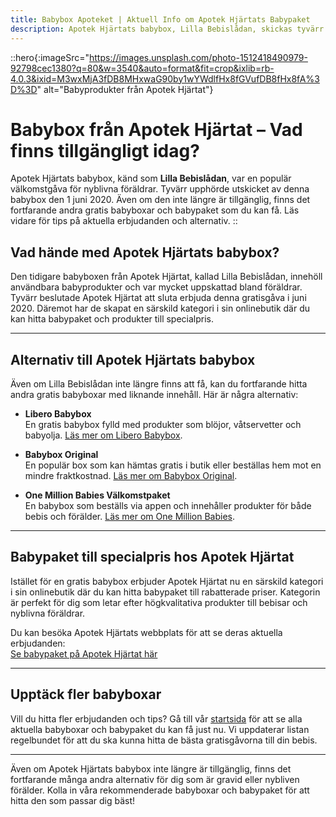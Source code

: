 ```yaml
---
title: Babybox Apoteket | Aktuell Info om Apotek Hjärtats Babypaket
description: Apotek Hjärtats babybox, Lilla Bebislådan, skickas tyvärr inte längre ut. Upptäck aktuella gratis babyboxar och babypaket som du kan få istället!
---
```


::hero{:imageSrc="https://images.unsplash.com/photo-1512418490979-92798cec1380?q=80&w=3540&auto=format&fit=crop&ixlib=rb-4.0.3&ixid=M3wxMjA3fDB8MHxwaG90by1wYWdlfHx8fGVufDB8fHx8fA%3D%3D" alt="Babyprodukter från Apotek Hjärtat"}
# Babybox från Apotek Hjärtat – Vad finns tillgängligt idag?
Apotek Hjärtats babybox, känd som **Lilla Bebislådan**, var en populär välkomstgåva för nyblivna föräldrar. Tyvärr upphörde utskicket av denna babybox den 1 juni 2020. Även om den inte längre är tillgänglig, finns det fortfarande andra gratis babyboxar och babypaket som du kan få. Läs vidare för tips på aktuella erbjudanden och alternativ.
::

## Vad hände med Apotek Hjärtats babybox?
Den tidigare babyboxen från Apotek Hjärtat, kallad Lilla Bebislådan, innehöll användbara babyprodukter och var mycket uppskattad bland föräldrar. Tyvärr beslutade Apotek Hjärtat att sluta erbjuda denna gratisgåva i juni 2020. Däremot har de skapat en särskild kategori i sin onlinebutik där du kan hitta babypaket och produkter till specialpris.

---

## Alternativ till Apotek Hjärtats babybox
Även om Lilla Bebislådan inte längre finns att få, kan du fortfarande hitta andra gratis babyboxar med liknande innehåll. Här är några alternativ:

- **Libero Babybox**  
  En gratis babybox fylld med produkter som blöjor, våtservetter och babyolja. [Läs mer om Libero Babybox](gratis-libero-babybox.md).

- **Babybox Original**  
  En populär box som kan hämtas gratis i butik eller beställas hem mot en mindre fraktkostnad. [Läs mer om Babybox Original](babybox-original-gratis.md).

- **One Million Babies Välkomstpaket**  
  En babybox som beställs via appen och innehåller produkter för både bebis och förälder. [Läs mer om One Million Babies](one-million-babies-valkomstpaket.md).

---

## Babypaket till specialpris hos Apotek Hjärtat
Istället för en gratis babybox erbjuder Apotek Hjärtat nu en särskild kategori i sin onlinebutik där du kan hitta babypaket till rabatterade priser. Kategorin är perfekt för dig som letar efter högkvalitativa produkter till bebisar och nyblivna föräldrar.

Du kan besöka Apotek Hjärtats webbplats för att se deras aktuella erbjudanden:  
[Se babypaket på Apotek Hjärtat här](https://www.apotekhjartat.se)

---

## Upptäck fler babyboxar
Vill du hitta fler erbjudanden och tips? Gå till vår [startsida](index.md) för att se alla aktuella babyboxar och babypaket du kan få just nu. Vi uppdaterar listan regelbundet för att du ska kunna hitta de bästa gratisgåvorna till din bebis.

---

Även om Apotek Hjärtats babybox inte längre är tillgänglig, finns det fortfarande många andra alternativ för dig som är gravid eller nybliven förälder. Kolla in våra rekommenderade babyboxar och babypaket för att hitta den som passar dig bäst!
